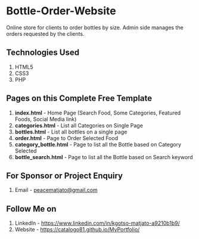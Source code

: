 # Bottle-Order-Website
Online store for clients to order bottles by size. Admin side manages the orders requested by the clients.

## Technologies Used
1. HTML5
2. CSS3
3. PHP


## Pages on this Complete Free Template
1. **index.html** - Home Page (Search Food, Some Categories, Featured Foods, Social Media link)
2. **categories.html** - List all Categories on Single Page
3. **bottles.html** - List all bottles on a single page
4. **order.html** - Page to Order Selected Food
5. **category_bottle.html** - Page to list all the Bottle based on Category Selected
6. **bottle_search.html** - Page to list all the Bottle based on Search keyword


## For Sponsor or Project Enquiry
1. Email - peacematjato@gmail.com


## Follow Me on
1. LinkedIn - https://www.linkedin.com/in/kgotso-matjato-a9210b1b9/
2. Website - https://catalogo81.github.io/MyPortfolio/
